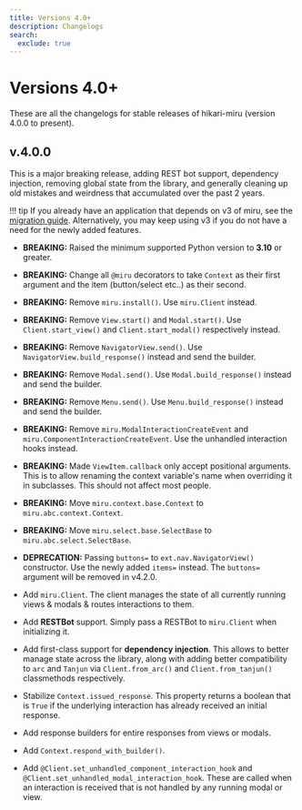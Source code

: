 ```yaml
---
title: Versions 4.0+
description: Changelogs
search:
  exclude: true
---
```


# Versions 4.0+

These are all the changelogs for stable releases of hikari-miru (version 4.0.0 to present).

## v.4.0.0

This is a major breaking release, adding REST bot support, dependency injection, removing global state from the library, and generally cleaning up old mistakes and weirdness that accumulated over the past 2 years.

!!! tip
    If you already have an application that depends on v3 of miru, see the [migration guide](../guides/migrating_from_v3.md). Alternatively, you may keep using v3 if you do not have a need for the newly added features.

- **BREAKING:** Raised the minimum supported Python version to **3.10** or greater.
- **BREAKING:** Change all `@miru` decorators to take `Context` as their first argument and the item (button/select etc..) as their second.
- **BREAKING:** Remove `miru.install()`. Use `miru.Client` instead.
- **BREAKING:** Remove `View.start()` and `Modal.start()`. Use `Client.start_view()` and `Client.start_modal()` respectively instead.
- **BREAKING:** Remove `NavigatorView.send()`. Use `NavigatorView.build_response()` instead and send the builder.
- **BREAKING:** Remove `Modal.send()`. Use `Modal.build_response()` instead and send the builder.
- **BREAKING:** Remove `Menu.send()`. Use `Menu.build_response()` instead and send the builder.
- **BREAKING:** Remove `miru.ModalInteractionCreateEvent` and `miru.ComponentInteractionCreateEvent`. Use the unhandled interaction hooks instead.
- **BREAKING:** Made `ViewItem.callback` only accept positional arguments. This is to allow renaming the context variable's name when overriding it in subclasses. This should not affect most people.
- **BREAKING:** Move `miru.context.base.Context` to `miru.abc.context.Context`.
- **BREAKING:** Move `miru.select.base.SelectBase` to `miru.abc.select.SelectBase`.
- **DEPRECATION:** Passing `buttons=` to `ext.nav.NavigatorView()` constructor. Use the newly added `items=` instead. The `buttons=` argument will be removed in v4.2.0.

- Add `miru.Client`. The client manages the state of all currently running views & modals & routes interactions to them.
- Add **RESTBot** support. Simply pass a RESTBot to `miru.Client` when initializing it.
- Add first-class support for **dependency injection**. This allows to better manage state across the library, along with adding better compatibility to `arc` and `Tanjun` via `Client.from_arc()` and `Client.from_tanjun()` classmethods respectively.
- Stabilize `Context.issued_response`. This property returns a boolean that is `True` if the underlying interaction has already received an initial response.
- Add response builders for entire responses from views or modals.
- Add `Context.respond_with_builder()`.
- Add `@Client.set_unhandled_component_interaction_hook` and `@Client.set_unhandled_modal_interaction_hook`. These are called when an interaction is received that is not handled by any running modal or view.
